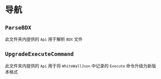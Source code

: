 # 导航

## `ParseBDX`
此文件夹内提供的 `Api` 用于解析 `BDX` 文件

## `UpgradeExecuteCommand`
此文件夹内提供的 `Api` 用于将 `WhiteWallJson` 中记录的 `Execute` 命令升级为新版本格式